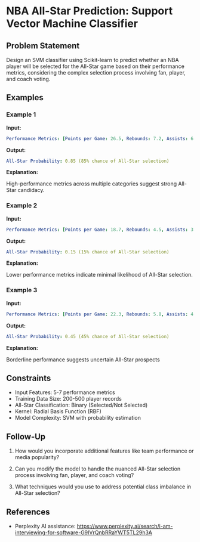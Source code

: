 # NBA All-Star Prediction: Support Vector Machine Classifier

## Problem Statement

Design an SVM classifier using Scikit-learn to predict whether an NBA player will be
selected for the All-Star game based on their performance metrics, considering the
complex selection process involving fan, player, and coach voting.

## Examples

### Example 1

**Input:**

~~~yml
Performance Metrics: [Points per Game: 26.5, Rebounds: 7.2, Assists: 6.3, Field Goal %: 0.52, Player Efficiency Rating: 24.1]
~~~

**Output:**

~~~yml
All-Star Probability: 0.85 (85% chance of All-Star selection)
~~~

**Explanation:**

High-performance metrics across multiple categories suggest strong All-Star candidacy.

### Example 2

**Input:**

~~~yml
Performance Metrics: [Points per Game: 18.7, Rebounds: 4.5, Assists: 3.2, Field Goal %: 0.45, Player Efficiency Rating: 16.8]
~~~

**Output:**

~~~yml
All-Star Probability: 0.15 (15% chance of All-Star selection)
~~~

**Explanation:**

Lower performance metrics indicate minimal likelihood of All-Star selection.

### Example 3

**Input:**

~~~yml
Performance Metrics: [Points per Game: 22.3, Rebounds: 5.8, Assists: 4.7, Field Goal %: 0.48, Player Efficiency Rating: 20.5]
~~~

**Output:**

~~~yml
All-Star Probability: 0.45 (45% chance of All-Star selection)
~~~

**Explanation:**

Borderline performance suggests uncertain All-Star prospects


## Constraints


- Input Features: 5-7 performance metrics
- Training Data Size: 200-500 player records
- All-Star Classification: Binary (Selected/Not Selected)
- Kernel: Radial Basis Function (RBF)
- Model Complexity: SVM with probability estimation

## Follow-Up

1. How would you incorporate additional features like team performance or media popularity?

2. Can you modify the model to handle the nuanced All-Star selection process involving fan, player, and coach voting?

3. What techniques would you use to address potential class imbalance in All-Star selection?

## References

- Perplexity AI assistance: https://www.perplexity.ai/search/i-am-interviewing-for-software-G9IVrQnbRRaYWT5TL29h3A